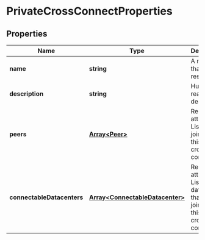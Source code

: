 # PrivateCrossConnectProperties

## Properties
| Name | Type | Description | Notes |
| ------------ | ------------- | ------------- | ------------- |
| **name** | **string** | A name of that resource | [optional] [default to undefined] |
| **description** | **string** | Human readable description | [optional] [default to undefined] |
| **peers** | [**Array&lt;Peer&gt;**](Peer.md) | Read-Only attribute. Lists LAN\'s joined to this private cross connect | [optional] [readonly] [default to undefined] |
| **connectableDatacenters** | [**Array&lt;ConnectableDatacenter&gt;**](ConnectableDatacenter.md) | Read-Only attribute. Lists datacenters that can be joined to this private cross connect | [optional] [readonly] [default to undefined] |


